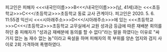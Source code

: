 피고인은 피해자 <<<내국인이름>>>B<<</내국인이름>>>(남, 41세)과는 <<<초등학교>>>C<<</초등학교>>>초등학교 동료 교사 관계이다.
피고인은 2020. 5. 6. 11:55경 익산시 <<<시아래주소>>>D<<</시아래주소>>>에 있는 <<<초등학교>>>C<<</초등학교>>>초등학교 교무실에서 교원 성과금 등급에 따른 재배분 회의를 하던 중 피해자가 "성과금 재배분에 동의를 할 수 없다"라는 말을 하였다는 이유로 "싸가지 없는 놈 재수 없는 놈"이라고 욕설을 하며 피해자의 목 부위를 양손 엄지와 검지 사이로 2회 가격하여 폭행하였다.